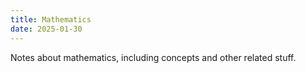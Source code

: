 ```yaml
---
title: Mathematics
date: 2025-01-30
---
```

Notes about mathematics, including concepts and other related stuff.